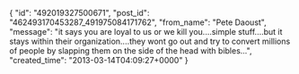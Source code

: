 {
   "id": "492019327500671",
   "post_id": "462493170453287_491975084171762",
   "from_name": "Pete Daoust",
   "message": "it says you are loyal to us or we kill you....simple stuff....but it stays within their organization....they wont go out and try to convert millions of people by slapping them on the side of the head with bibles...",
   "created_time": "2013-03-14T04:09:27+0000"
 }
